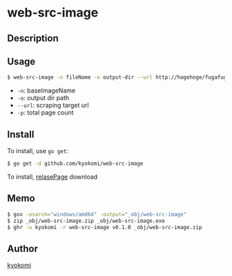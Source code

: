web-src-image
====

## Description

## Usage

```bash
$ web-src-image -n fileName -o output-dir --url http://hogehoge/fugafuga -p 3
```

- `-n`: baseImageName
- `-o`: output dir path
- `--url`: scraping target url
- `-p`: total page count

## Install

To install, use `go get`:

```bash
$ go get -d github.com/kyokomi/web-src-image
```
To install, [relasePage](https://github.com/kyokomi/web-src-image/releases) download

## Memo

```bash
$ gox -osarch="windows/amd64" -output="_obj/web-src-image"
$ zip _obj/web-src-image.zip _obj/web-src-image.exe
$ ghr -u kyokomi -r web-src-image v0.1.0 _obj/web-src-image.zip
```

## Author

[kyokomi](https://github.com/kyokomi)
